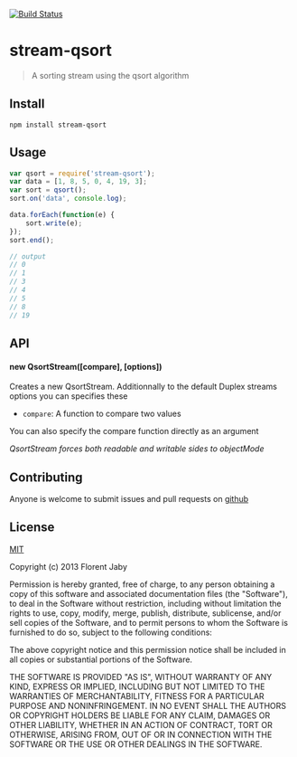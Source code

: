 [![Build Status](https://travis-ci.org/Floby/node-stream-qsort.png?branch=master)](https://travis-ci.org/Floby/node-stream-qsort)

stream-qsort
============

> A sorting stream using the qsort algorithm

Install
-------

    npm install stream-qsort

Usage
-----

```javascript
var qsort = require('stream-qsort');
var data = [1, 8, 5, 0, 4, 19, 3];
var sort = qsort();
sort.on('data', console.log);

data.forEach(function(e) {
    sort.write(e);
});
sort.end();

// output
// 0
// 1
// 3
// 4
// 5
// 8
// 19

```

API
---

#### new QsortStream([compare], [options])

Creates a new QsortStream. Additionnally to the default Duplex streams options
you can specifies these

* `compare`: A function to compare two values

You can also specify the compare function directly as an argument


_QsortStream forces both readable and writable sides to objectMode_


Contributing
------------

Anyone is welcome to submit issues and pull requests on [github](http://github.com/floby/node-stream-qsort)


License
-------

[MIT](http://opensource.org/licenses/MIT)

Copyright (c) 2013 Florent Jaby

Permission is hereby granted, free of charge, to any person obtaining a copy of this software and associated documentation files (the "Software"), to deal in the Software without restriction, including without limitation the rights to use, copy, modify, merge, publish, distribute, sublicense, and/or sell copies of the Software, and to permit persons to whom the Software is furnished to do so, subject to the following conditions:

The above copyright notice and this permission notice shall be included in all copies or substantial portions of the Software.

THE SOFTWARE IS PROVIDED "AS IS", WITHOUT WARRANTY OF ANY KIND, EXPRESS OR IMPLIED, INCLUDING BUT NOT LIMITED TO THE WARRANTIES OF MERCHANTABILITY, FITNESS FOR A PARTICULAR PURPOSE AND NONINFRINGEMENT. IN NO EVENT SHALL THE AUTHORS OR COPYRIGHT HOLDERS BE LIABLE FOR ANY CLAIM, DAMAGES OR OTHER LIABILITY, WHETHER IN AN ACTION OF CONTRACT, TORT OR OTHERWISE, ARISING FROM, OUT OF OR IN CONNECTION WITH THE SOFTWARE OR THE USE OR OTHER DEALINGS IN THE SOFTWARE.

